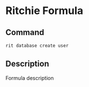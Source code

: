 # Ritchie Formula

## Command

```bash
rit database create user
```

## Description

Formula description
